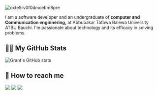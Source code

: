 ![oxte5rv0f0dmcebm8pre](https://user-images.githubusercontent.com/62026220/123572552-52f0b280-d7c4-11eb-82fa-9d08aa0af547.png)



I am a software developer and an undergraduate of <b>computer and Communication enginnering,</b> at Abbubakar Tafawa Balewa University ATBU Bauchi. 
I'm passionate about technology and its efficacy in solving problems.


<!-- GitHub Stats -->
## 👨‍💻 My GitHub Stats

![Grant's GitHub stats](https://github-readme-stats.vercel.app/api?username=GreatGrant)

<!-- Social Media accounts -->
## 👀 How to reach me

[<img src="https://img.shields.io/badge/GitHub-%2312100E.svg?&style=for-the-badge&logo=Github&logoColor=white"/>](https://github.com/GreatGrant)
[<img src="https://img.shields.io/badge/twitter-%231DA1F2.svg?&style=for-the-badge&logo=twitter&logoColor=white"/>](https://twitter.com/iAmGreatGrant)
[<img src="https://img.shields.io/badge/linkedin-%230077B5.svg?&style=for-the-badge&logo=linkedin&logoColor=white"/>](https://www.linkedin.com/in/great-grant-williams//)
